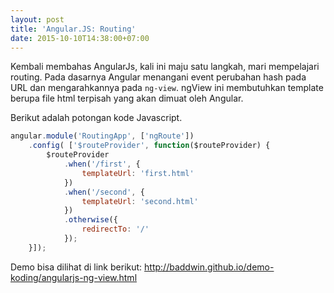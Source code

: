 ```yaml
---
layout: post
title: 'Angular.JS: Routing'
date: 2015-10-10T14:38:00+07:00
---
```


Kembali membahas AngularJs, kali ini maju satu langkah, mari mempelajari routing. Pada dasarnya Angular menangani event perubahan hash pada URL dan mengarahkannya pada `ng-view`. ngView ini membutuhkan template berupa file html terpisah yang akan dimuat oleh Angular.

Berikut adalah potongan kode Javascript.

```javascript
angular.module('RoutingApp', ['ngRoute'])
	.config( ['$routeProvider', function($routeProvider) {
		$routeProvider
			.when('/first', {
				templateUrl: 'first.html'
			})
			.when('/second', {
				templateUrl: 'second.html'
			})
			.otherwise({
				redirectTo: '/'
			});
 	}]);
```

Demo bisa dilihat di link berikut: <http://baddwin.github.io/demo-koding/angularjs-ng-view.html>
